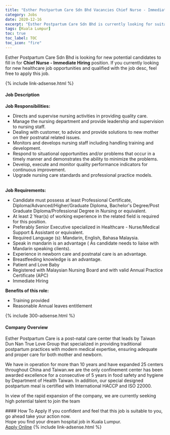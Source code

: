 ```yaml
---
title: "Esther Postpartum Care Sdn Bhd Vacancies Chief Nurse - Immediate Hiring" 
category: Jobs 
date: 2020-12-16 
excerpt: "Esther Postpartum Care Sdn Bhd is currently looking for suitable person to fill in the Chief Nurse - Immediate Hiring which positioned at Kuala Lumpur" 
tags: [Kuala Lumpur] 
toc: true 
toc_label: TOC 
toc_icon: "fire" 
--- 
```


<p>Esther Postpartum Care Sdn Bhd is looking for new potential candidates to fill in for <b>Chief Nurse - Immediate Hiring</b> position. If you currently looking for new healthcare job opportunities and qualified with the job desc, feel free to apply this job.
</p>{% include link-adsense.html %} 
<div><div><div><h4>Job Description</h4></div></div><div><div><span><div><div><strong>Job Responsibilities:</strong><br><ul><li>&#8203;Directs and supervise nursing activities in providing quality care.</li><li>Manage the nursing department and provide leadership and supervision to nursing staff.</li><li>Dealing with customer, to advice and provide solutions to new mother on their postnatal related issues.</li><li>Monitors and develops nursing staff including handling training and development.</li><li>Respond to situational opportunities and/or problems that occur in a timely manner and demonstrates the ability to minimize the problems.</li><li>Develop, execute and monitor quality performance indicators for continuous improvement.</li><li>Upgrade nursing care standards and professional practice models.</li></ul><br><strong>Job Requirements:</strong><br><ul><li>Candidate must possess at least Professional Certificate, Diploma/Advanced/Higher/Graduate Diploma, Bachelor's Degree/Post Graduate Diploma/Professional Degree in Nursing or equivalent.</li><li>At least 2 Year(s) of working experience in the related field is required for this position.</li><li>Preferably Senior Executive specialized in Healthcare - Nurse/Medical Support &amp; Assistant or equivalent.</li><li>Required Language (s): Mandarin, English, Bahasa Malaysia.</li><li>Speak in mandarin is an advantage ( As candidate needs to liaise with Mandarin speaking clients).</li><li>Experience in newborn care and postnatal care is an advantage.</li><li>Breastfeeding knowledge is an advantage.</li><li>Patient and Love Baby</li><li>Registered with Malaysian Nursing Board and with valid Annual Practice Certificate (APC)</li><li>Immediate Hiring</li></ul><div><strong>Benefits of this role:</strong></div><ul><li>Training provided</li><li>Reasonable Annual leaves entitlement</li></ul></div></div></span></div></div></div> 
{% include 300-adsense.html %} 
<div><div><div><h4>Company Overview</h4></div></div><div><div><span><div><p>Esther Postpartum Care is a post-natal care center that leads by Taiwan Dun Nan True Love Group that specialized in providing traditional postpartum practices with modern medical expertise, ensuring adequate and proper care for both mother and newborn.</p><p>We have in operation for more than 10 years and have expanded 25 centers throughout China and Taiwan.we are the only confinement center has been awarded excellence for a consecutive of 5 years in food safety and hygiene by Department of Health Taiwan. In addition, our special designed postpartum meal is certified with International HACCP and ISO 22000.</p><p>In view of the rapid expansion of the company, we are currently seeking high potential talent to join the team&#160;</p></div></span></div></div></div> 
#### How To Apply 
If you confident and feel that this job is suitable to you, go ahead take your action now. <br/> 
Hope you find your dream hospital job in Kuala Lumpur. <br/> 
<a href="https://www.jobstreet.com.my/en/job/chief-nurse-immediate-hiring-4442621?jobId=jobstreet-my-job-4442621&sectionRank=19&token=0~b8ed6501-0983-471c-bed7-364adb192ce5&fr=SRP%20View%20In%20New%20Ta" class="btn btn--warning" target="_blank" rel="nofollow noopenner">Apply Online</a> 
{% include link-adsense.html %} 